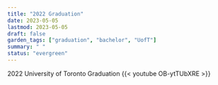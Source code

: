 ```yaml
---
title: "2022 Graduation"
date: 2023-05-05
lastmod: 2023-05-05
draft: false
garden_tags: ["graduation", "bachelor", "UofT"]
summary: " "
status: "evergreen"
---
```

2022 University of Toronto Graduation
{{< youtube OB-ytTUbXRE >}}